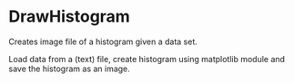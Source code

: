 # DrawHistogram
Creates image file of a histogram given a data set.

Load data from a (text) file, create histogram using matplotlib module and save
the histogram as an image.
